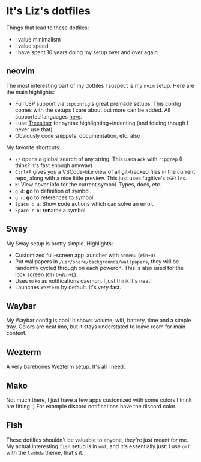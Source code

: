 # It's Liz's dotfiles
Things that lead to these dotfiles:
- I value minimalism
- I value speed
- I have spent 10 years doing my setup over and over again

## neovim
The most interesting part of my dotfiles I suspect is my `nvim` setup. Here are the main highlights:
- Full LSP support via `lspconfig`'s great premade setups. This config comes with the setups I care about but more can be added. All supported languages [here](https://github.com/neovim/nvim-lspconfig/blob/master/doc/configs.md).
- I use [Treesitter](https://github.com/nvim-treesitter/nvim-treesitter) for syntax highlighting+indenting (and folding though I never use that).
- Obviously code snippets, documentation, etc. also

My favorite shortcuts:
- `\/` opens a global search of any string. This uses `Ack` with `ripgrep` (I think? It's fast enough anyway)
- `Ctrl+P` gives you a VSCode-like view of all git-tracked files in the current repo, along with a nice little preview. This just uses fugitive's `:GFiles`.
- `K`: View hover info for the current symbol. Types, docs, etc.
- `g d`: **g**o to **d**efinition of symbol.
- `g r`: **g**o to **r**eferences to symbol.
- `Space c a`: Show **c**ode **a**ctions which can solve an error.
- `Space r n`: **r**e**n**ame a symbol.

## Sway
My Sway setup is pretty simple. Highlights:
- Customized full-screen app launcher with `bemenu` (`Win+D`)
- Put wallpapers in `/usr/share/backgrounds/wallpapers`, they will be randomly cycled through on each poweron. This is also used for the lock screen (`Ctrl+Win+L`).
- Uses `mako` as notifications daemon. I just think it's neat!
- Launches `Wezterm` by default. It's very fast.

## Waybar
My Waybar config is cool! It shows volume, wifi, battery, time and a simple tray. Colors are neat imo, but it stays understated to leave room for main content.

## Wezterm
A very barebones Wezterm setup. It's all I need.

## Mako
Not much there, I just have a few apps customized with some colors I think are fitting :) For example discord notifications have the discord color.

## Fish
These dotilfes shouldn't be valuable to anyone, they're just meant for me. My actual interesting `fish` setup is in `omf`, and it's essentially just: I use `omf` with the `lambda` theme, that's it.
